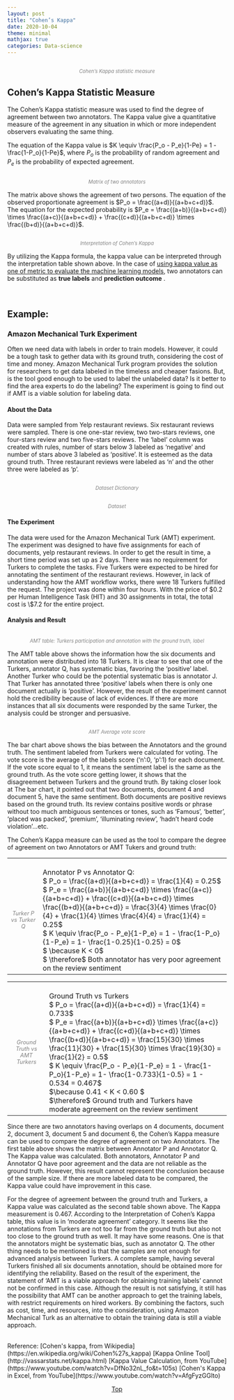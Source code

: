 ```yaml
---
layout: post
title: "Cohen’s Kappa"
date: 2020-10-04
theme: minimal
mathjax: true
categories: Data-science
---
```

<div id='top'>
  <p align="center"><img src="{{site.baseurl}}/assets/images/post/data-science/kappa.png" title=""></p>
  <p align="center" style="font-size: 0.8em; color: grey; font-style: italic;">Cohen’s Kappa statistic measure</p>
</div>


## Cohen’s Kappa Statistic Measure
The Cohen’s Kappa statistic measure was used to find the degree of agreement between two annotators. The Kappa value give a quantitative measure of the agreement in any situation in which or more independent observers evaluating the same thing.   
  
The equation of the Kappa value is $K \equiv \frac{P_o - P_e}{1-Pe} = 1 - \frac{1-P_o}{1-Pe}$, where $P_o$ is the probability of random agreement and $P_e$ is the probability of expected agreement.     

<p align="center"><img src="{{site.baseurl}}/assets/images/post/data-science/annotators_matrix.png" title="" ></p>
<p align="center" style="font-size: 0.8em; color: grey; font-style: italic;">Matrix of two annotators</p>

The matrix above shows the agreement of two persons. The equation of the observed proportionate agreement is $P_o = \frac{(a+d)}{(a+b+c+d)}$.   
The equation for the expected probability is $P_e = \frac{(a+b)}{(a+b+c+d)} \times \frac{(a+c)}{(a+b+c+d)} + \frac{(c+d)}{(a+b+c+d)} \times \frac{(b+d)}{(a+b+c+d)}$.  

<p align="center"><img src="{{site.baseurl}}/assets/images/post/data-science/kappa_interpretation.png" title="" ></p>
<p align="center" style="font-size: 0.8em; color: grey; font-style: italic;">Interpretation of Cohen’s Kappa</p>

By utilizing the Kappa formula, the kappa value can be interpreted through the interpretation table shown above. In the case of <u>using kappa value as one of metric to evaluate the machine learning models</u>, two annotators can be substituted as <b>true labels</b> and <b>prediction outcome</b> . 



<br>

## Example:   
### Amazon Mechanical Turk Experiment
Often we need data with labels in order to train models. However, it could be a tough task to gether data with its ground truth, considering the cost of time and money. Amazon Mechanical Turk program provides the solution for researchers to get data labeled in the timeless and cheaper fasions. But, is the tool good enough to be used to label the unlabeled data? Is it better to find the area experts to do the labeling? The experiment is going to find out if AMT is a viable solution for labeling data.

#### About the Data
Data were sampled from Yelp restaurant reviews. Six restaurant reviews were sampled. There is one one-star review, two two-stars reviews, one four-stars review and two five-stars reviews. The ‘label’ column was created with rules, number of stars below 3 labeled as ‘negative’ and number of stars above 3 labeled as ‘positive’.  It is esteemed as the data ground truth. Three restaurant reviews were labeled as ‘n’ and the other three were labeled as ‘p’.

<p align="center"><img src="{{site.baseurl}}/assets/images/post/data-science/kappa_dataset_dictionary.png" title="" ></p>
<p align="center" style="font-size: 0.8em; color: grey; font-style: italic;">Dataset Dictionary</p>

<p align="center"><img src="{{site.baseurl}}/assets/images/post/data-science/kappa_dataset.png" title="" ></p>
<p align="center" style="font-size: 0.8em; color: grey; font-style: italic;">Dataset</p>

#### The Experiment 

The data were used for the Amazon Mechanical Turk (AMT) experiment. The experiment was designed to have five assignments for each of documents, yelp restaurant reviews. In order to get the result in time, a short time period was set up as 2 days.  There was no requirement for Turkers to complete the tasks. Five Turkers were expected to be hired for annotating the sentiment of the restaurant reviews. However, in lack of understanding how the AMT workflow works, there were 18 Turkers fulfilled the request. The project was done within four hours. With the price of \$0.2 per Human Intelligence Task (HIT) and 30 assignments in total, the total cost is \\$7.2 for the entire project. 

#### Analysis and Result

<p align="center"><img src="{{site.baseurl}}/assets/images/post/data-science/AMT_table.png" title="" ></p>
<p align="center" style="font-size: 0.8em; color: grey; font-style: italic;">AMT table: Turkers participation and annotation with the ground truth, label</p>

The AMT table above shows the information how the six documents and annotation were distributed into 18 Turkers. It is clear to see that one of the Turkers, annotator Q, has systematic bias, favoring the ‘positive’ label. Another Turker who could be the potential systematic bias is annotator J. That Turker has annotated three ‘positive’ labels when there is only one document actually is ‘positive’. However, the result of the experiment cannot hold the credibility because of lack of evidences. If there are more instances that all six documents were responded by the same Turker, the analysis could be stronger and persuasive. 

<p align="center" ><img src="{{site.baseurl}}/assets/images/post/data-science/AMT_avg_vote.png" title=""></p>
<p align="center" style="font-size: 0.8em; color: grey; font-style: italic;">AMT Average vote score </p>

The bar chart above shows the bias between the Annotators and the ground truth. The sentiment labeled from Turkers were calculated for voting. The vote score is the average of the labels score (‘n’:0, ‘p’:1) for each document. If the vote score equal to 1, it means the sentiment label is the same as the ground truth. As the vote score getting lower, it shows that the disagreement between Turkers and the ground truth. By taking closer look at The bar chart, it pointed out that two documents, document 4 and document 5, have the same sentiment. Both documents are positive reviews based on the ground truth. Its review contains positive words or phrase without too much ambiguous sentences or tones, such as ‘Famous’, ‘better’, ‘placed was packed’, ‘premium’, ‘illuminating review’, ‘hadn’t heard code violation’…etc.

The Cohen’s Kappa measure can be used as the tool to compare the degree of agreement on two Annotators or AMT Tukers and ground truth:

<div id='P_vs_Q'>
<table><tr>
  <td align="center">
  	<p align="center" ><img src="{{site.baseurl}}/assets/images/post/data-science/AMT_P_vs_Q.png" title=""></p>
	<p align="center" style="font-size: 0.8em; color: grey; font-style: italic;">Turker P vs Turker Q</p>
  </td>
  <td style="vertical-align: top;  text-align: left;">
	<ul style="list-style: none; display: inline;">
		<li>Annotator P vs Annotator Q:</li>
		<li>$ P_o = \frac{(a+d)}{(a+b+c+d)} = \frac{1}{4} = 0.25$</li>
		<li>$ P_e = \frac{(a+b)}{(a+b+c+d)} \times \frac{(a+c)}{(a+b+c+d)} + \frac{(c+d)}{(a+b+c+d)} \times \frac{(b+d)}{(a+b+c+d)} = \frac{3}{4} \times \frac{0}{4} + \frac{1}{4} \times \frac{4}{4} = \frac{1}{4} = 0.25$</li>
		<li>$ K \equiv \frac{P_o - P_e}{1-P_e} = 1 - \frac{1-P_o}{1-P_e} = 1- \frac{1-0.25}{1-0.25} = 0$</li>
		<li>$ \because K < 0$ </li>
		<li>$ \therefore$ Both annotator has very poor agreement on the review sentiment</li>
	</ul>
  </td>
</tr></table>
</div>

<div id='truth_vs_turkers'>
<table><tr>
  <td align="center">
  	<p align="center" ><img src="{{site.baseurl}}/assets/images/post/data-science/truth_vs_turkers.png" title=""></p>
	<p align="center" style="font-size: 0.8em; color: grey; font-style: italic;">Ground Truth vs AMT Turkers</p>
  </td>
  <td style="vertical-align: top;  text-align: left;">
	<ul style="list-style: none; display: inline;">
		<li>Ground Truth vs Turkers</li>
		<li>$ P_o = \frac{(a+d)}{(a+b+c+d)} = \frac{1}{4} = 0.733$</li>
		<li>$ P_e = \frac{(a+b)}{(a+b+c+d)} \times \frac{(a+c)}{(a+b+c+d)} + \frac{(c+d)}{(a+b+c+d)} \times \frac{(b+d)}{(a+b+c+d)} = \frac{15}{30} \times \frac{11}{30} + \frac{15}{30} \times \frac{19}{30} = \frac{1}{2} = 0.5$</li>
		<li>$ K \equiv \frac{P_o - P_e}{1-P_e} = 1 - \frac{1-P_o}{1-P_e} = 1- \frac{1-0.733}{1-0.5} = 1 - 0.534 = 0.467$</li>
		<li>$\because 0.41 < K < 0.60 $ </li>
		<li>$\therefore$ Ground truth and Turkers have moderate agreement on the review sentiment</li>
	</ul>
  </td>
</tr></table>
</div>

Since there are two annotators having overlaps on 4 documents, document 2, document 3, document 5 and document 6, the Cohen’s Kappa measure can be used to compare the degree of agreement on two Annotators. The first table above shows the matrix between Annotator P and Annotator Q. The Kappa value was calculated. Both annotators, Annotator P and Annotator Q have poor agreement and the data are not reliable as the ground truth. However, this result cannot represent the conclusion because of the sample size. If there are more labeled data to be compared, the Kappa value could have improvement in this case.

For the degree of agreement between the ground truth and Turkers, a Kappa value was calculated as the second table shown above. The Kappa measurement is 0.467. According to the Interpretation of Cohen’s Kappa table, this value is in ‘moderate agreement’ category. It seems like the annotations from Turkers are not too far from the ground truth but also not too close to the ground truth as well. It may have some reasons. One is that the annotators might be systematic bias, such as annotator Q. The other thing needs to be mentioned is that the samples are not enough for advanced analysis between Turkers. A complete sample, having several Turkers finished all six documents annotation, should be obtained more for identifying the reliability. Based on the result of the experiment, the statement of ‘AMT is a viable approach for obtaining training labels’ cannot not be confirmed in this case. Although the result is not satisfying, it still has the possibility that AMT can be another approach to get the training labels, with restrict requirements on hired workers. By combining the factors, such as cost, time, and resources, into the consideration, using Amazon Mechanical Turk as an alternative to obtain the training data is still a viable approach. 


<br>
Reference:   
[Cohen's kappa, from Wikipedia](https://en.wikipedia.org/wiki/Cohen%27s_kappa)    
[Kappa Online Tool](http://vassarstats.net/kappa.html)    
[Kappa Value Calculation, from YouTube](https://www.youtube.com/watch?v=DfNo32nL_fo&t=105s)    
[Cohen's Kappa in Excel, from YouTube](https://www.youtube.com/watch?v=AfgFyzGGlto)   




<p align="center"><a href="#top">Top</a></p>
